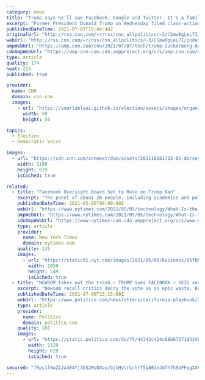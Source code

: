 ```yaml
---
category: news
title: "Trump says he'll sue Facebook, Google and Twitter. It's a familiar threat"
excerpt: "Former President Donald Trump on Wednesday filed class-action lawsuits targeting Facebook and its CEO Mark Zuckerberg and Twitter and its CEO Jack Dorsey in a Hail Mary move after being removed from their platforms. Trump also filed a class-action suit against YouTube, which names Sundar Pichai, the"
publishedDateTime: 2021-07-07T15:44:44Z
originalUrl: "http://rss.cnn.com/~r/rss/cnn_allpolitics/~3/CSmw0gLeL7I/index.html"
webUrl: "http://rss.cnn.com/~r/rss/cnn_allpolitics/~3/CSmw0gLeL7I/index.html"
ampWebUrl: "https://amp.cnn.com/cnn/2021/07/07/tech/trump-zuckerberg-dorsey-lawsuit/index.html"
cdnAmpWebUrl: "https://amp-cnn-com.cdn.ampproject.org/c/s/amp.cnn.com/cnn/2021/07/07/tech/trump-zuckerberg-dorsey-lawsuit/index.html"
type: article
quality: 174
heat: 214
published: true

provider:
  name: CNN
  domain: cnn.com
  images:
    - url: "https://smartableai.github.io/election/assets/images/organizations/cnn.com-50x50.jpg"
      width: 50
      height: 50

topics:
  - Election
  - Democratic Voice

images:
  - url: "https://cdn.cnn.com/cnnnext/dam/assets/201116161713-01-dorsey-zuckerberg-split-super-tease.jpg"
    width: 1100
    height: 619
    isCached: true

related:
  - title: "Facebook Oversight Board Set to Rule on Trump Ban"
    excerpt: "The panel of about 20 people, including academics and political leaders, will decide whether the company’s ban of former President Donald J. Trump will remain in effect."
    publishedDateTime: 2021-05-05T09:00:00Z
    webUrl: "https://www.nytimes.com/2021/05/05/technology/What-Is-the-Facebook-Oversight-Board.html"
    ampWebUrl: "https://www.nytimes.com/2021/05/05/technology/What-Is-the-Facebook-Oversight-Board.amp.html"
    cdnAmpWebUrl: "https://www-nytimes-com.cdn.ampproject.org/c/s/www.nytimes.com/2021/05/05/technology/What-Is-the-Facebook-Oversight-Board.amp.html"
    type: article
    provider:
      name: New York Times
      domain: nytimes.com
    quality: 135
    images:
      - url: "https://static01.nyt.com/images/2021/05/05/business/05fbboard-explainer/05fbboard-explainer-facebookJumbo.jpg"
        width: 1050
        height: 549
        isCached: true
  - title: "NEWSOM takes out the trash — TRUMP sues FACEBOOK — SEIU sends NEWSOM $5M? — MCCARTHY balancing act"
    excerpt: "Newsom recall critics decry the vote as an epic waste. But waste has become a recurring campaign character. The trash heaped up in California’s cities and alongside its highways was in the spotlight again yesterday as Newsom touted a $1."
    publishedDateTime: 2021-07-08T13:15:00Z
    webUrl: "https://www.politico.com/newsletters/california-playbook/2021/07/08/newsom-takes-out-the-trash-trump-sues-facebook-dem-bouchot-challenges-archuleta-mccarthy-balancing-act-493501"
    type: article
    provider:
      name: Politico
      domain: politico.com
    quality: 101
    images:
      - url: "https://static.politico.com/da/f5/44342c424c68b675719324b1106b/politico.jpg"
        width: 1120
        height: 629
        isCached: true

secured: "fRps1l9wZiJa4E4Yj3DS2MsNXoy/GjiHytrLchrT5q80JeJdfh7kSUFFygXXKODaoQIcfY5dGWzAwAjP0k799q6DjAxs5TLj0GEF17Hd1qO3RqexHe1/6WzkbTNk1Pn9P08aMPSS+D/77Vxu61rA4Kn3AYX/EKovJw76Jjew8/ChX2qxwXEFn2gWL+4tCw614XFV1aLsyIqVobZs5hi9VvcX9IbjNALM0sJRuxtPaWpy5mO9qKRR/uPCSo8gjixet8lAbocsSjgCpQF3+TVcj5shvk1QeMIwPL8UZS9I87A9YnkfMU34KAkyNLBWkhVyqXxewAQieTmazH0+tlDbVvqS4/xCxwzmyJaaKymFIGQ=;dVH0u7d6nGVpbEMUpwWPGQ=="
---
```


